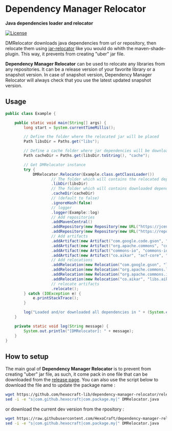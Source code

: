 Dependency Manager Relocator
================

**Java dependencies loader and relocator**

[![License](http://img.shields.io/:license-apache-blue.svg)](http://www.apache.org/licenses/LICENSE-2.0.html)

DMRelocator downloads java dependencies from url or repository, then relocate them using [jar-relocator](https://github.com/lucko/jar-relocator) like you would do whith the maven-shade-plugin.
This way, it prevents from creating "uber" jar file.

**Dependency Manager Relocator** can be used to relocate any libraries from any repositories. It can be a release version of your favorite library or a snapshot version. In case of snapshot version, Dependency Manager Relocator will always check that you use the latest updated snapshot version.

## Usage

```java
public class Example {

    public static void main(String[] args) {
        long start = System.currentTimeMillis();

        // Define the folder where the relocated jar will be placed
        Path libsDir = Paths.get("libs");

        // Define a cache folder where jar dependencies will be downloaded
        Path cacheDir = Paths.get(libsDir.toString(), "cache");

        // Get DMRelocator instance
        try {
            DMRelocator.Relocator(Example.class.getClassLoader())
                    // The folder which will contains the relocated dependencies
                    .libDir(libsDir)
                    // The folder which will contains downloaded dependencies
                    .cacheDir(cacheDir)
                    // (default to false)
                    .ignoreHash(false)
                    // logger
                    .logger(Example::log)
                    // Add repositories
                    .addMavenCentral()
                    .addRepository(new Repository(new URL("https://jcenter.bintray.com/")).name("jcenter"))
                    .addRepository(new Repository(new URL("https://repo.aikar.co/content/groups/aikar")).name("aikar"))
                    // Add artifacts
                    .addArtifact(new Artifact("com.google.code.gson", "gson", "2.8.6"))
                    .addArtifact(new Artifact("org.apache.commons", "commons-lang3", "3.11"))
                    .addArtifact(new Artifact("commons-io", "commons-io", "2.8.0"))
                    .addArtifact(new Artifact("co.aikar", "acf-core", "0.5.0-SNAPSHOT"))
                    // Add relocations
                    .addRelocation(new Relocation("com.google.gson", "libs.gson"))
                    .addRelocation(new Relocation("org.apache.commons.lang3", "libs.commons-lang3"))
                    .addRelocation(new Relocation("org.apache.commons.io", "libs.commons-io"))
                    .addRelocation(new Relocation("co.aikar", "libs.aikar"))
                    // relocate artifacts
                    .relocate();
        } catch (IOException e) {
            e.printStackTrace();
        }

        log("Loaded and/or downloaded all dependencies in " + (System.currentTimeMillis() - start) + " ms!");
    }

    private static void log(String message) {
        System.out.println("[DMRelocator]: " + message);
    }
}
```

## How to setup
The main goal of **Dependency Manager Relocator** is to prevent from creating  "uber" jar file, as such, it come pack in one file that can be downloaded from the [release page](https://github.com/hexocraft-lib/dependency-manager-relocator/releases).
You can also use the script below to download the file and to update the package name :

```bash
wget https://github.com/hexocraft-lib/dependency-manager-relocator/releases/download/1.1/DMRelocator.java
sed -i -e "s|com.github.hexocraft|com.package.my|" DMRelocator.java
```

or download the current dev version from the rpository :

```bash
wget https://raw.githubusercontent.com/HexoCraft/dependency-manager-relocator/master/src/main/java/com/github/hexocraft/DMRelocator.java
sed -i -e "s|com.github.hexocraft|com.package.my|" DMRelocator.java
```